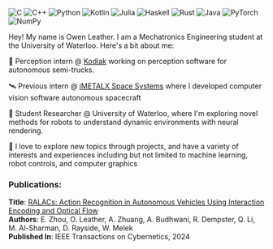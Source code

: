 ![C](https://img.shields.io/badge/c-%2300599C.svg?style=for-the-badge&logo=c&logoColor=white)
![C++](https://img.shields.io/badge/c++-%2300599C.svg?style=for-the-badge&logo=c%2B%2B&logoColor=white)
![Python](https://img.shields.io/badge/python-3670A0?style=for-the-badge&logo=python&logoColor=ffdd54)
![Kotlin](https://img.shields.io/badge/kotlin-%237F52FF.svg?style=for-the-badge&logo=kotlin&logoColor=white)
![Julia](https://img.shields.io/badge/-Julia-9558B2?style=for-the-badge&logo=julia&logoColor=white)
![Haskell](https://img.shields.io/badge/Haskell-5e5086?style=for-the-badge&logo=haskell&logoColor=white)
![Rust](https://img.shields.io/badge/rust-%23000000.svg?style=for-the-badge&logo=rust&logoColor=white)
![Java](https://img.shields.io/badge/java-%23ED8B00.svg?style=for-the-badge&logo=openjdk&logoColor=white)
![PyTorch](https://img.shields.io/badge/PyTorch-%23EE4C2C.svg?style=for-the-badge&logo=PyTorch&logoColor=white)
![NumPy](https://img.shields.io/badge/numpy-%23013243.svg?style=for-the-badge&logo=numpy&logoColor=white)

Hey! My name is Owen Leather. I am a Mechatronics Engineering student at the University of Waterloo. Here's a bit about me:

🚚 Perception intern @ [Kodiak](https://kodiak.ai/) working on perception software for autonomous semi-trucks.

🛰️ Previous intern @ [iMETALX Space Systems](https://www.imetalx.com) where I developed computer vision software autonomous spacecraft 

📝 Student Researcher @ University of Waterloo, where I'm exploring novel methods for robots to understand dynamic environments with neural rendering. 

🌱 I love to explore new topics through projects, and have a variety of interests and experiences including but not limited to machine learning, robot controls, and computer graphics

### Publications:
**Title**: [RALACs: Action Recognition in Autonomous Vehicles Using Interaction Encoding and Optical Flow](https://ieeexplore.ieee.org/abstract/document/10813578)  
**Authors**: E. Zhou, O. Leather, A. Zhuang, A. Budhwani, R. Dempster, Q. Li, M. Al-Sharman, D. Rayside, W. Melek  
**Published In**: IEEE Transactions on Cybernetics, 2024  
